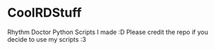 # CoolRDStuff
Rhythm Doctor Python Scripts I made :D
Please credit the repo if you decide to use my scripts :3
